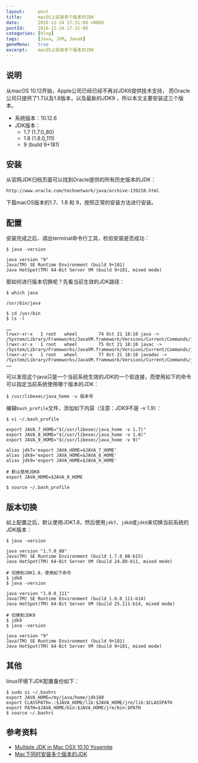 ```yaml
---
layout:     post
title:      macOS上安装多个版本的JDK
date:       2016-12-24 17:31:08 +0800
postId:     2016-12-24-17-31-08
categories: [blog]
tags:       [Java, JVM, Java8]
geneMenu:   true
excerpt:    macOS上安装多个版本的JDK
---
```


## 说明

从macOS 10.12开始，Apple公司已经已经不再对JDK6提供技术支持，
而Oracle公司只提供了1.7以及1.8版本，以及最新的JDK9 ，所以本文主要安装这三个版本。

* 系统版本：10.12.6
* JDK版本：
  - 1.7 (1.7.0_80)
  - 1.8 (1.8.0_111)
  - 9 (build 9+181)


## 安装
从官网JDK归档页面可以找到Oracle提供的所有历史版本的JDK：
```
http://www.oracle.com/technetwork/java/archive-139210.html
```
下载macOS版本的1.7、1.8 和 9，按照正常的安装方法进行安装。

## 配置
安装完成之后，调出terminal命令行工具，检验安装是否成功：

```shell
$ java -version
```

```
java version "9"
Java(TM) SE Runtime Environment (build 9+181)
Java HotSpot(TM) 64-Bit Server VM (build 9+181, mixed mode)
```

那如何进行版本切换呢？先看当前生效的JDK路径：
```shell
$ which java
```

```
/usr/bin/java
```

```shell
$ cd /usr/bin
$ ls -l
```

```
……
lrwxr-xr-x   1 root   wheel        74 Oct 21 18:10 java -> /System/Library/Frameworks/JavaVM.framework/Versions/Current/Commands/java
lrwxr-xr-x   1 root   wheel        75 Oct 21 18:10 javac -> /System/Library/Frameworks/JavaVM.framework/Versions/Current/Commands/javac
lrwxr-xr-x   1 root   wheel        77 Oct 21 18:10 javadoc -> /System/Library/Frameworks/JavaVM.framework/Versions/Current/Commands/javadoc
……
```

可以发现这个java只是一个当前系统生效的JDK的一个软连接，而使用如下的命令可以指定当前系统使用哪个版本的JDK：

```shell
$ /usr/libexec/java_home -v 版本号
```

编辑`bash_profile`文件，添加如下内容（注意：JDK9不是 -v 1.9）：

```shell
$ vi ~/.bash_profile

export JAVA_7_HOME="$(/usr/libexec/java_home -v 1.7)"
export JAVA_8_HOME="$(/usr/libexec/java_home -v 1.8)"
export JAVA_9_HOME="$(/usr/libexec/java_home -v 9)"

alias jdk7='export JAVA_HOME=$JAVA_7_HOME'
alias jdk8='export JAVA_HOME=$JAVA_8_HOME'
alias jdk9='export JAVA_HOME=$JAVA_9_HOME'

# 默认使用JDK8
export JAVA_HOME=$JAVA_8_HOME

$ source ~/.bash_profile
```

## 版本切换
如上配置之后，默认使用JDK1.8，然后使用`jdk7`、`jdk8`或`jdk9`来切换当前系统的JDK版本：
```shell
$ java -version
```

```
java version "1.7.0_80"
Java(TM) SE Runtime Environment (build 1.7.0_80-b15)
Java HotSpot(TM) 64-Bit Server VM (build 24.80-b11, mixed mode)
```

```shell
# 切换到JDK1.8，使用如下命令
$ jdk8
$ java -version
```

```
java version "1.8.0_111"
Java(TM) SE Runtime Environment (build 1.8.0_111-b14)
Java HotSpot(TM) 64-Bit Server VM (build 25.111-b14, mixed mode)
```

```shell
# 切换到JDK9
$ jdk9
$ java -version
```

```
java version "9"
Java(TM) SE Runtime Environment (build 9+181)
Java HotSpot(TM) 64-Bit Server VM (build 9+181, mixed mode)
```

## 其他

linux环境下JDK配置备份如下：

```shell
$ sudo vi ~/.bashrc
export JAVA_HOME=/my/java/home/jdk180
export CLASSPATH=.:$JAVA_HOME/lib:$JAVA_HOME/jre/lib:$CLASSPATH
export PATH=$JAVA_HOME/bin:$JAVA_HOME/jre/bin:$PATH
$ source ~/.bashrc
```


## 参考资料

* [Multiple JDK in Mac OSX 10.10 Yosemite](http://abetobing.com/blog/multiple-jdk-mac-osx-10-10-yosemite-88.html)
* [Mac下同时安装多个版本的JDK](http://www.tuicool.com/articles/uUJjEb)

